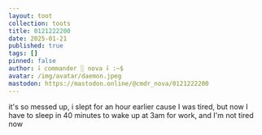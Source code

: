 ```yaml
---
layout: toot
collection: toots
title: 0121222200
date: 2025-01-21
published: true
tags: []
pinned: false
author: ⸸ commander ░ nova ⸸ :~$
avatar: /img/avatar/daemon.jpeg
mastodon: https://mastodon.online/@cmdr_nova/0121222200
---
```


it's so messed up, i slept for an hour earlier cause I was tired, but now I have to sleep in 40 minutes to wake up at 3am for work, and I'm not tired now

